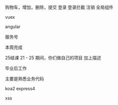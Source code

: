 购物车，增加，删除，提交
登录
登录拦截
注销
全局组件

vuex

angular

服务号

本周完成

25结课
21 - 25 期间，你们做自己的项目
加上描述 


毕业后工作

主要是熟悉业务代码

koa2
express4

xss 
